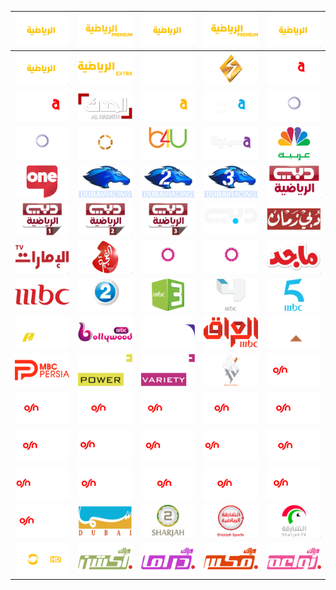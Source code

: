| ![](https://raw.githubusercontent.com/RevGear/logo/master/Countries/AE/AbuDhabiSports1.png) | ![](https://raw.githubusercontent.com/RevGear/logo/master/Countries/AE/AbuDhabiSports1Premium.png) | ![](https://raw.githubusercontent.com/RevGear/logo/master/Countries/AE/AbuDhabiSports2.png) | ![](https://raw.githubusercontent.com/RevGear/logo/master/Countries/AE/AbuDhabiSports2Premium.png) | ![](https://raw.githubusercontent.com/RevGear/logo/master/Countries/AE/AbuDhabiSports3.png) | 
|:---:|:---:|:---:|:---:|:---:| 
| ![](https://raw.githubusercontent.com/RevGear/logo/master/Countries/AE/AbuDhabiSports4.png) | ![](https://raw.githubusercontent.com/RevGear/logo/master/Countries/AE/AbuDhabiSportsExtra.png) | ![](https://raw.githubusercontent.com/RevGear/logo/master/Countries/AE/AbuDhabiTV.png) | ![](https://raw.githubusercontent.com/RevGear/logo/master/Countries/AE/AjmanTV.png) | ![](https://raw.githubusercontent.com/RevGear/logo/master/Countries/AE/AlfaSeries.png) | 
| ![](https://raw.githubusercontent.com/RevGear/logo/master/Countries/AE/AlfaSeriesPlus2.png) | ![](https://raw.githubusercontent.com/RevGear/logo/master/Countries/AE/AlHadath.png) | ![](https://raw.githubusercontent.com/RevGear/logo/master/Countries/AE/AlSafwa.png) | ![](https://raw.githubusercontent.com/RevGear/logo/master/Countries/AE/AlYawm.png) | ![](https://raw.githubusercontent.com/RevGear/logo/master/Countries/AE/ARTAflam1.png) | 
| ![](https://raw.githubusercontent.com/RevGear/logo/master/Countries/AE/ARTAflam2.png) | ![](https://raw.githubusercontent.com/RevGear/logo/master/Countries/AE/ARTCinema.png) | ![](https://raw.githubusercontent.com/RevGear/logo/master/Countries/AE/B4UAflam.png) | ![](https://raw.githubusercontent.com/RevGear/logo/master/Countries/AE/Cinema1.png) | ![](https://raw.githubusercontent.com/RevGear/logo/master/Countries/AE/CNBCArabiya.png) | 
| ![](https://raw.githubusercontent.com/RevGear/logo/master/Countries/AE/DubaiOne.png) | ![](https://raw.githubusercontent.com/RevGear/logo/master/Countries/AE/DubaiRacing.png) | ![](https://raw.githubusercontent.com/RevGear/logo/master/Countries/AE/DubaiRacing2.png) | ![](https://raw.githubusercontent.com/RevGear/logo/master/Countries/AE/DubaiRacing3.png) | ![](https://raw.githubusercontent.com/RevGear/logo/master/Countries/AE/DubaiSport.png) | 
| ![](https://raw.githubusercontent.com/RevGear/logo/master/Countries/AE/DubaiSports1.png) | ![](https://raw.githubusercontent.com/RevGear/logo/master/Countries/AE/DubaiSports2.png) | ![](https://raw.githubusercontent.com/RevGear/logo/master/Countries/AE/DubaiSports3.png) | ![](https://raw.githubusercontent.com/RevGear/logo/master/Countries/AE/DubaiTV.png) | ![](https://raw.githubusercontent.com/RevGear/logo/master/Countries/AE/DubaiZaman.png) | 
| ![](https://raw.githubusercontent.com/RevGear/logo/master/Countries/AE/EmaratTV.png) | ![](https://raw.githubusercontent.com/RevGear/logo/master/Countries/AE/FujairahTV.png) | ![](https://raw.githubusercontent.com/RevGear/logo/master/Countries/AE/Hekayat.png) | ![](https://raw.githubusercontent.com/RevGear/logo/master/Countries/AE/Hekayat2.png) | ![](https://raw.githubusercontent.com/RevGear/logo/master/Countries/AE/Majid.png) | 
| ![](https://raw.githubusercontent.com/RevGear/logo/master/Countries/AE/MBC.png) | ![](https://raw.githubusercontent.com/RevGear/logo/master/Countries/AE/MBC2.png) | ![](https://raw.githubusercontent.com/RevGear/logo/master/Countries/AE/MBC3.png) | ![](https://raw.githubusercontent.com/RevGear/logo/master/Countries/AE/MBC4.png) | ![](https://raw.githubusercontent.com/RevGear/logo/master/Countries/AE/MBC5.png) | 
| ![](https://raw.githubusercontent.com/RevGear/logo/master/Countries/AE/MBCAction.png) | ![](https://raw.githubusercontent.com/RevGear/logo/master/Countries/AE/MBCBollywood.png) | ![](https://raw.githubusercontent.com/RevGear/logo/master/Countries/AE/MBCDrama.png) | ![](https://raw.githubusercontent.com/RevGear/logo/master/Countries/AE/MBCIraq.png) | ![](https://raw.githubusercontent.com/RevGear/logo/master/Countries/AE/MBCMax.png) | 
| ![](https://raw.githubusercontent.com/RevGear/logo/master/Countries/AE/MBCPersia.png) | ![](https://raw.githubusercontent.com/RevGear/logo/master/Countries/AE/MBCPlusPower.png) | ![](https://raw.githubusercontent.com/RevGear/logo/master/Countries/AE/MBCPlusVariety.png) | ![](https://raw.githubusercontent.com/RevGear/logo/master/Countries/AE/NoorDubai.png) | ![](https://raw.githubusercontent.com/RevGear/logo/master/Countries/AE/OSNComedy.png) | 
| ![](https://raw.githubusercontent.com/RevGear/logo/master/Countries/AE/OSNFamily.png) | ![](https://raw.githubusercontent.com/RevGear/logo/master/Countries/AE/OSNKids.png) | ![](https://raw.githubusercontent.com/RevGear/logo/master/Countries/AE/OSNKidZone.png) | ![](https://raw.githubusercontent.com/RevGear/logo/master/Countries/AE/OSNLiving.png) | ![](https://raw.githubusercontent.com/RevGear/logo/master/Countries/AE/OSNMezze.png) | 
| ![](https://raw.githubusercontent.com/RevGear/logo/master/Countries/AE/OSNMoviesAction.png) | ![](https://raw.githubusercontent.com/RevGear/logo/master/Countries/AE/OSNMoviesHollywood.png) | ![](https://raw.githubusercontent.com/RevGear/logo/master/Countries/AE/OSNMoviesPremiere.png) | ![](https://raw.githubusercontent.com/RevGear/logo/master/Countries/AE/OSNMoviesPremierePlus2.png) | ![](https://raw.githubusercontent.com/RevGear/logo/master/Countries/AE/OSNNews.png) | 
| ![](https://raw.githubusercontent.com/RevGear/logo/master/Countries/AE/OSNSeriesPrime.png) | ![](https://raw.githubusercontent.com/RevGear/logo/master/Countries/AE/OSNShowcase.png) | ![](https://raw.githubusercontent.com/RevGear/logo/master/Countries/AE/OSNW.png) | ![](https://raw.githubusercontent.com/RevGear/logo/master/Countries/AE/OSNYahala.png) | ![](https://raw.githubusercontent.com/RevGear/logo/master/Countries/AE/OSNYahalaAflam.png) | 
| ![](https://raw.githubusercontent.com/RevGear/logo/master/Countries/AE/OSNYahalaBilArabi.png) | ![](https://raw.githubusercontent.com/RevGear/logo/master/Countries/AE/SamaDubai.png) | ![](https://raw.githubusercontent.com/RevGear/logo/master/Countries/AE/Sharjah2.png) | ![](https://raw.githubusercontent.com/RevGear/logo/master/Countries/AE/SharjahSports.png) | ![](https://raw.githubusercontent.com/RevGear/logo/master/Countries/AE/SharjahTV.png) | 
| ![](https://raw.githubusercontent.com/RevGear/logo/master/Countries/AE/StarMovies.png) | ![](https://raw.githubusercontent.com/RevGear/logo/master/Countries/AE/WeyyakAction.png) | ![](https://raw.githubusercontent.com/RevGear/logo/master/Countries/AE/WeyyakDrama.png) | ![](https://raw.githubusercontent.com/RevGear/logo/master/Countries/AE/WeyyakMix.png) | ![](https://raw.githubusercontent.com/RevGear/logo/master/Countries/AE/WeyyakNawaem.png) | 
